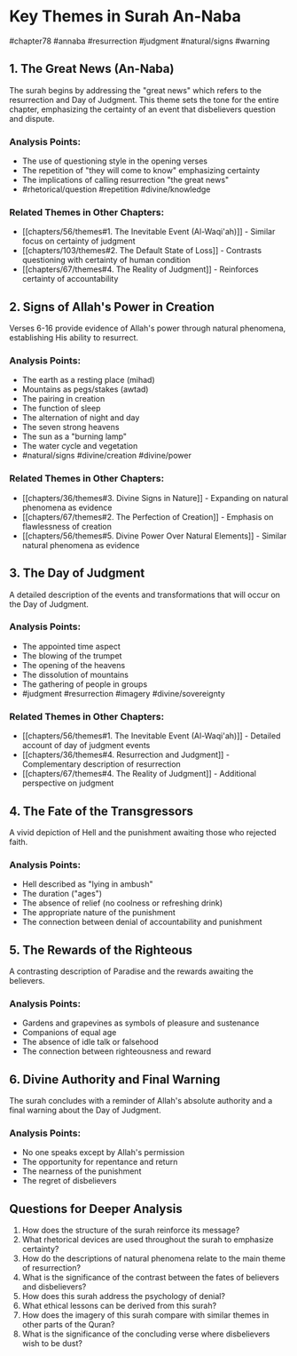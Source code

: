 # Key Themes in Surah An-Naba

#chapter78 #annaba #resurrection #judgment #natural/signs #warning

## 1. The Great News (An-Naba)
The surah begins by addressing the "great news" which refers to the resurrection and Day of Judgment. This theme sets the tone for the entire chapter, emphasizing the certainty of an event that disbelievers question and dispute.

### Analysis Points:
- The use of questioning style in the opening verses
- The repetition of "they will come to know" emphasizing certainty
- The implications of calling resurrection "the great news"
- #rhetorical/question #repetition #divine/knowledge

### Related Themes in Other Chapters:
- [[chapters/56/themes#1. The Inevitable Event (Al-Waqi'ah)]] - Similar focus on certainty of judgment
- [[chapters/103/themes#2. The Default State of Loss]] - Contrasts questioning with certainty of human condition
- [[chapters/67/themes#4. The Reality of Judgment]] - Reinforces certainty of accountability

## 2. Signs of Allah's Power in Creation
Verses 6-16 provide evidence of Allah's power through natural phenomena, establishing His ability to resurrect.

### Analysis Points:
- The earth as a resting place (mihad)
- Mountains as pegs/stakes (awtad)
- The pairing in creation
- The function of sleep
- The alternation of night and day
- The seven strong heavens
- The sun as a "burning lamp"
- The water cycle and vegetation
- #natural/signs #divine/creation #divine/power

### Related Themes in Other Chapters:
- [[chapters/36/themes#3. Divine Signs in Nature]] - Expanding on natural phenomena as evidence
- [[chapters/67/themes#2. The Perfection of Creation]] - Emphasis on flawlessness of creation
- [[chapters/56/themes#5. Divine Power Over Natural Elements]] - Similar natural phenomena as evidence

## 3. The Day of Judgment
A detailed description of the events and transformations that will occur on the Day of Judgment.

### Analysis Points:
- The appointed time aspect
- The blowing of the trumpet
- The opening of the heavens
- The dissolution of mountains
- The gathering of people in groups
- #judgment #resurrection #imagery #divine/sovereignty

### Related Themes in Other Chapters:
- [[chapters/56/themes#1. The Inevitable Event (Al-Waqi'ah)]] - Detailed account of day of judgment events
- [[chapters/36/themes#4. Resurrection and Judgment]] - Complementary description of resurrection
- [[chapters/67/themes#4. The Reality of Judgment]] - Additional perspective on judgment

## 4. The Fate of the Transgressors
A vivid depiction of Hell and the punishment awaiting those who rejected faith.

### Analysis Points:
- Hell described as "lying in ambush"
- The duration ("ages")
- The absence of relief (no coolness or refreshing drink)
- The appropriate nature of the punishment
- The connection between denial of accountability and punishment

## 5. The Rewards of the Righteous
A contrasting description of Paradise and the rewards awaiting the believers.

### Analysis Points:
- Gardens and grapevines as symbols of pleasure and sustenance
- Companions of equal age
- The absence of idle talk or falsehood
- The connection between righteousness and reward

## 6. Divine Authority and Final Warning
The surah concludes with a reminder of Allah's absolute authority and a final warning about the Day of Judgment.

### Analysis Points:
- No one speaks except by Allah's permission
- The opportunity for repentance and return
- The nearness of the punishment
- The regret of disbelievers

## Questions for Deeper Analysis

1. How does the structure of the surah reinforce its message?
2. What rhetorical devices are used throughout the surah to emphasize certainty?
3. How do the descriptions of natural phenomena relate to the main theme of resurrection?
4. What is the significance of the contrast between the fates of believers and disbelievers?
5. How does this surah address the psychology of denial?
6. What ethical lessons can be derived from this surah?
7. How does the imagery of this surah compare with similar themes in other parts of the Quran?
8. What is the significance of the concluding verse where disbelievers wish to be dust?
